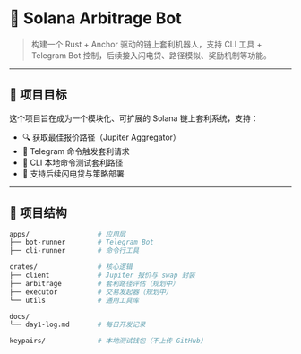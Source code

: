 # 🧠 Solana Arbitrage Bot

> 构建一个 Rust + Anchor 驱动的链上套利机器人，支持 CLI 工具 + Telegram Bot 控制，后续接入闪电贷、路径模拟、奖励机制等功能。

---

## 🚀 项目目标

这个项目旨在成为一个模块化、可扩展的 Solana 链上套利系统，支持：

- 🔍 获取最佳报价路径（Jupiter Aggregator）
- 💬 Telegram 命令触发套利请求
- 🧪 CLI 本地命令测试套利路径
- 💸 支持后续闪电贷与策略部署

---

## 🧱 项目结构

```bash
apps/                 # 应用层
├── bot-runner        # Telegram Bot
├── cli-runner        # 命令行工具

crates/               # 核心逻辑
├── client            # Jupiter 报价与 swap 封装
├── arbitrage         # 套利路径评估（规划中）
├── executor          # 交易发起器（规划中）
└── utils             # 通用工具库

docs/
└── day1-log.md       # 每日开发记录

keypairs/             # 本地测试钱包（不上传 GitHub）
